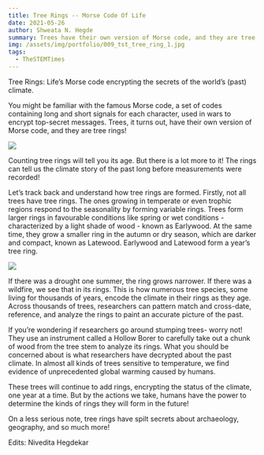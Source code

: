 ```yaml
---
title: Tree Rings -- Morse Code Of Life
date: 2021-05-26
author: Shweata N. Hegde
summary: Trees have their own version of Morse code, and they are tree rings!
img: /assets/img/portfolio/009_tst_tree_ring_1.jpg
tags:
  - TheSTEMTimes
---
```

Tree Rings: Life’s Morse code encrypting the secrets of the world’s (past) climate.

You might be familiar with the famous Morse code, a set of codes containing long and short signals for each character, used in wars to encrypt top-secret messages. Trees, it turns out, have their own version of Morse code, and they are tree rings!

<img src = '/static/img/portfolio/009_tst_tree_ring_1.jpg'>

Counting tree rings will tell you its age. But there is a lot more to it! The rings can tell us the climate story of the past long before measurements were recorded!

Let’s track back and understand how tree rings are formed. Firstly, not all trees have tree rings. The ones growing in temperate or even trophic regions respond to the seasonality by forming variable rings. Trees form larger rings in favourable conditions like spring or wet conditions - characterized by a light shade of wood - known as Earlywood. At the same time, they grow a smaller ring in the autumn or dry season, which are darker and compact, known as Latewood. Earlywood and Latewood form a year’s tree ring.

<img src = '/static/img/portfolio/009_tst_tree_ring_2.jpg'>

If there was a drought one summer, the ring grows narrower. If there was a wildfire, we see that in its rings. This is how numerous tree species, some living for thousands of years, encode the climate in their rings as they age. Across thousands of trees, researchers can pattern match and cross-date, reference, and analyze the rings to paint an accurate picture of the past.

If you’re wondering if researchers go around stumping trees- worry not! They use an instrument called a Hollow Borer to carefully take out a chunk of wood from the tree stem to analyze its rings. What you should be concerned about is what researchers have decrypted about the past climate. In almost all kinds of trees sensitive to temperature, we find evidence of unprecedented global warming caused by humans.

These trees will continue to add rings, encrypting the status of the climate, one year at a time. But by the actions we take, humans have the power to determine the kinds of rings they will form in the future!

On a less serious note, tree rings have spilt secrets about archaeology, geography, and so much more!

Edits: Nivedita Hegdekar